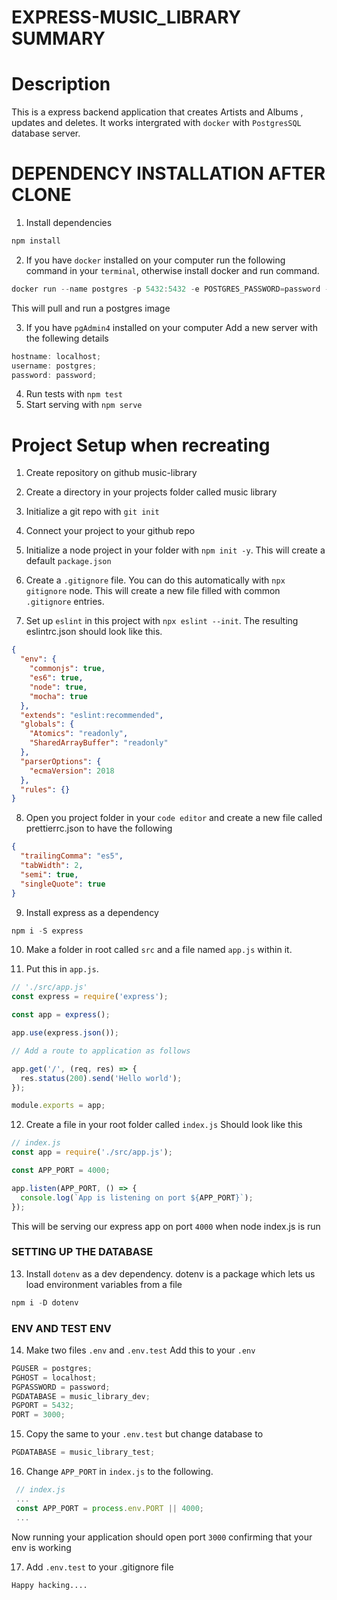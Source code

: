 # EXPRESS-MUSIC_LIBRARY SUMMARY

# Description

This is a express backend application that creates Artists and Albums , updates and deletes. It works intergrated with `docker` with `PostgresSQL` database server.

# DEPENDENCY INSTALLATION AFTER CLONE

1. Install dependencies

```js
npm install
```

2. If you have `docker` installed on your computer run the following
   command in your `terminal`, otherwise install docker and run command.

```js
docker run --name postgres -p 5432:5432 -e POSTGRES_PASSWORD=password -d postgres
```

This will pull and run a postgres image

3. If you have `pgAdmin4` installed on your computer
   Add a new server with the follewing details

```js
hostname: localhost;
username: postgres;
password: password;
```

4. Run tests with `npm test`
5. Start serving with `npm serve`

# Project Setup when recreating

1. Create repository on github music-library

2. Create a directory in your projects folder called music library

3. Initialize a git repo with `git init`

4. Connect your project to your github repo

5. Initialize a node project in your folder with `npm init -y`.
   This will create a default `package.json`

6. Create a `.gitignore` file. You can do this automatically with `npx gitignore` node.
   This will create a new file filled with common `.gitignore` entries.

7. Set up `eslint` in this project with `npx eslint --init`.
   The resulting eslintrc.json should look like this.

```json
{
  "env": {
    "commonjs": true,
    "es6": true,
    "node": true,
    "mocha": true
  },
  "extends": "eslint:recommended",
  "globals": {
    "Atomics": "readonly",
    "SharedArrayBuffer": "readonly"
  },
  "parserOptions": {
    "ecmaVersion": 2018
  },
  "rules": {}
}
```

8. Open you project folder in your `code editor` and create a new file called
   prettierrc.json to have the following

```json
{
  "trailingComma": "es5",
  "tabWidth": 2,
  "semi": true,
  "singleQuote": true
}
```

9. Install express as a dependency

```js
npm i -S express
```

10. Make a folder in root called `src` and a file named `app.js` within it.

11. Put this in `app.js`.

```js
// './src/app.js'
const express = require('express');

const app = express();

app.use(express.json());

// Add a route to application as follows

app.get('/', (req, res) => {
  res.status(200).send('Hello world');
});

module.exports = app;
```

12. Create a file in your root folder called `index.js`
    Should look like this

```js
// index.js
const app = require('./src/app.js');

const APP_PORT = 4000;

app.listen(APP_PORT, () => {
  console.log(`App is listening on port ${APP_PORT}`);
});
```

This will be serving our express app on port `4000` when node index.js is run

### SETTING UP THE DATABASE

13. Install `dotenv` as a dev dependency. dotenv is a package which lets us
    load environment variables from a file

```js
npm i -D dotenv
```

### ENV AND TEST ENV

14. Make two files `.env` and `.env.test`
    Add this to your `.env`

```js
PGUSER = postgres;
PGHOST = localhost;
PGPASSWORD = password;
PGDATABASE = music_library_dev;
PGPORT = 5432;
PORT = 3000;
```

15. Copy the same to your `.env.test` but change database to

```js
PGDATABASE = music_library_test;
```

16. Change `APP_PORT` in `index.js` to the following.

```js
 // index.js
 ...
 const APP_PORT = process.env.PORT || 4000;
 ...
```

Now running your application should open port `3000` confirming that your env is working

17. Add `.env.test` to your .gitignore file

`Happy hacking....`
